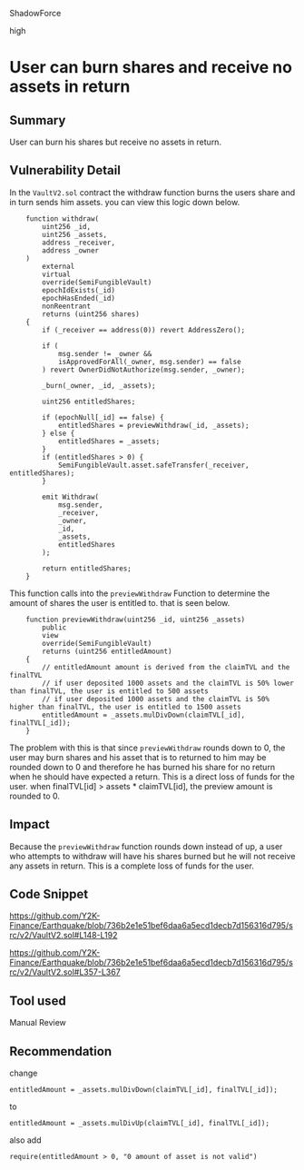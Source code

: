 ShadowForce

high

# User can burn shares and receive no assets in return

## Summary
User can burn his shares but receive no assets in return.
## Vulnerability Detail
In the `VaultV2.sol` contract the withdraw function burns the users share and in turn sends him assets. you can view this logic down below.
```solidity
    function withdraw(
        uint256 _id,
        uint256 _assets,
        address _receiver,
        address _owner
    )
        external
        virtual
        override(SemiFungibleVault)
        epochIdExists(_id)
        epochHasEnded(_id)
        nonReentrant
        returns (uint256 shares)
    {
        if (_receiver == address(0)) revert AddressZero();

        if (
            msg.sender != _owner &&
            isApprovedForAll(_owner, msg.sender) == false
        ) revert OwnerDidNotAuthorize(msg.sender, _owner);

        _burn(_owner, _id, _assets);

        uint256 entitledShares;

        if (epochNull[_id] == false) {
            entitledShares = previewWithdraw(_id, _assets);
        } else {
            entitledShares = _assets;
        }
        if (entitledShares > 0) {
            SemiFungibleVault.asset.safeTransfer(_receiver, entitledShares);
        }

        emit Withdraw(
            msg.sender,
            _receiver,
            _owner,
            _id,
            _assets,
            entitledShares
        );

        return entitledShares;
    }

```
This function calls into the `previewWithdraw` Function to determine the amount of shares the user is entitled to. that is seen below.
```solidity
    function previewWithdraw(uint256 _id, uint256 _assets)
        public
        view
        override(SemiFungibleVault)
        returns (uint256 entitledAmount)
    {
        // entitledAmount amount is derived from the claimTVL and the finalTVL
        // if user deposited 1000 assets and the claimTVL is 50% lower than finalTVL, the user is entitled to 500 assets
        // if user deposited 1000 assets and the claimTVL is 50% higher than finalTVL, the user is entitled to 1500 assets
        entitledAmount = _assets.mulDivDown(claimTVL[_id], finalTVL[_id]);
    }
```
The problem with this is that since `previewWithdraw` rounds down to 0, the user may burn shares and his asset that is to returned to him may be rounded down to 0 and therefore he has burned his share for no return when he should have expected a return. This is a direct loss of funds for the user. 
when finalTVL[id] > assets * claimTVL[id], the preview amount is rounded to 0.
## Impact
Because the `previewWithdraw` function rounds down instead of up, a user who attempts to withdraw will have his shares burned but he will not receive any assets in return. This is a complete loss of funds for the user.
## Code Snippet
https://github.com/Y2K-Finance/Earthquake/blob/736b2e1e51bef6daa6a5ecd1decb7d156316d795/src/v2/VaultV2.sol#L148-L192

https://github.com/Y2K-Finance/Earthquake/blob/736b2e1e51bef6daa6a5ecd1decb7d156316d795/src/v2/VaultV2.sol#L357-L367
## Tool used

Manual Review

## Recommendation
change 
```solidity
entitledAmount = _assets.mulDivDown(claimTVL[_id], finalTVL[_id]);
```
to 
```solidity
entitledAmount = _assets.mulDivUp(claimTVL[_id], finalTVL[_id]);
```
also add
```solidity
require(entitledAmount > 0, "0 amount of asset is not valid")
```